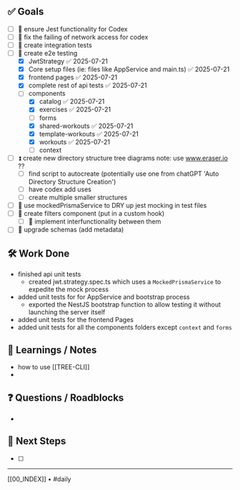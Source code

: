 ## ✅ Goals
- [ ] 🔺 ensure Jest functionality for Codex
- [ ] 🔺 fix the failing of network access for codex
- [ ] 🔺 create integration tests
- [ ] 🔺 create e2e testing
	- [x] JwtStrategy ✅ 2025-07-21
	- [x] Core setup files (ie: files like AppService and main.ts) ✅ 2025-07-21
	- [x] frontend pages ✅ 2025-07-21
	- [x] complete rest of api tests ✅ 2025-07-21
	- [ ] components
		- [x] catalog ✅ 2025-07-21
		- [x] exercises ✅ 2025-07-21
		- [ ] forms
		- [x] shared-workouts ✅ 2025-07-21
		- [x] template-workouts ✅ 2025-07-21
		- [x] workouts ✅ 2025-07-21
		- [ ] context
- [ ] ⏫ create new directory structure tree diagrams
		note: use www.eraser.io ??
	- [ ] find script to autocreate (potentially use one from chatGPT 'Auto Directory Structure Creation')
	- [ ] have codex add uses 
	- [ ] create multiple smaller structures
- [ ] 🔼 use mockedPrismaService to DRY up jest mocking in test files
- [ ] 🔽  create filters component (put in a custom hook)
	- [ ] 🔽 implement interfunctionality between them
- [ ] 🔽 upgrade schemas (add metadata)

## 🛠️ Work Done
- finished api unit tests
	- created jwt.strategy.spec.ts which uses a `MockedPrismaService` to expedite the mock process
- added unit tests for for AppService and bootstrap process
	- exported the NestJS bootstrap function to allow testing it without launching the server itself
- added unit tests for the frontend Pages
- added unit tests for all the components folders except `context` and `forms`

## 🧠 Learnings / Notes
- how to use [[TREE-CLI]]
- 
## ❓ Questions / Roadblocks
- 

## 🔁 Next Steps
- [ ] 

---
[[00_INDEX]] • #daily
